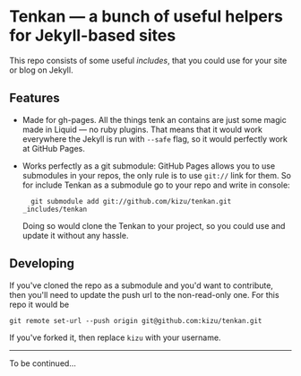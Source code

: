 # Tenkan — a bunch of useful helpers for Jekyll-based sites

This repo consists of some useful _includes_, that you could use for your site or blog on Jekyll.

## Features

- Made for gh-pages. All the things tenk	an contains are just some magic made in Liquid — no ruby plugins. That means that it would work everywhere the Jekyll is run with `--safe`	flag, so it would perfectly work at GitHub Pages.

- Works perfectly as a git submodule: GitHub Pages allows you to use submodules in your repos, the only rule is to use `git://` link for them. So for include Tenkan as a submodule go to your repo and write in console:

        git submodule add git://github.com/kizu/tenkan.git _includes/tenkan

    Doing so would clone the Tenkan to your project, so you could use and update it without any hassle.

## Developing

If you've cloned the repo as a submodule and you'd want to contribute, then you'll need to update the push url to the non-read-only one. For this repo it would be

    git remote set-url --push origin git@github.com:kizu/tenkan.git

If you've forked it, then replace `kizu` with your username.

- - -

To be continued…

